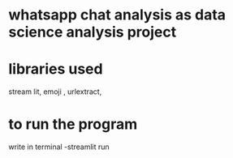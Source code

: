 # whatsapp chat analysis as data science analysis project
# libraries used
stream lit,
emoji ,
urlextract,


# to run the program
write in terminal -streamlit run <filename>
